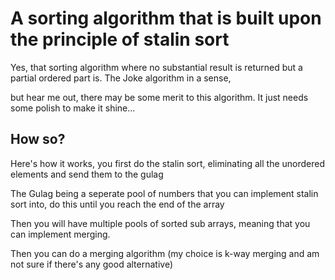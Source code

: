 # A sorting algorithm that is built upon the principle of stalin sort

Yes, that sorting algorithm where no substantial result is returned but a partial ordered part is. The Joke algorithm in a sense,

but hear me out, there may be some merit to this algorithm. It just needs some polish to make it shine...

## How so?

Here's how it works, you first do the stalin sort, eliminating all the unordered elements and send them to the gulag

The Gulag being a seperate pool of numbers that you can implement stalin sort into, do this until you reach the end of the array

Then you will have multiple pools of sorted sub arrays, meaning that you can implement merging.

Then you can do a merging algorithm (my choice is k-way merging and am not sure if there's any good alternative)
